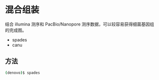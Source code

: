 # 混合组装

结合 illumina 测序和 PacBio/Nanopore 测序数据，可以较容易获得细菌基因组的完成图。

- spades
- canu


## 方法

```bash
(denovo)$ spades
```
